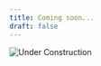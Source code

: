```yaml
---
title: Coming soon...
draft: false
---
```

![Under Construction](http://textfiles.com/underconstruction/Nebula2595under-construction2.gif)
